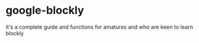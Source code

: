 # google-blockly
it's a complete guide and functions for amatures and who are keen to learn blockly 
